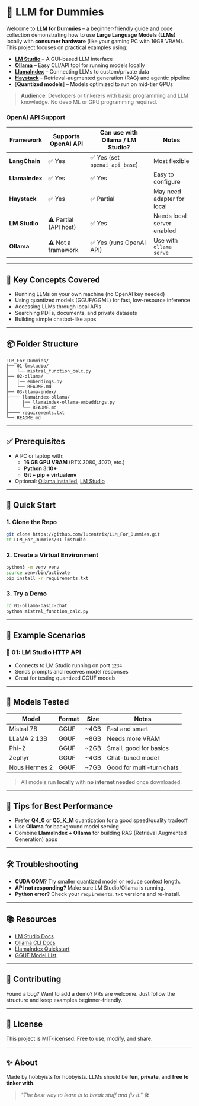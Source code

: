 # 🤖 LLM for Dummies

Welcome to **LLM for Dummies** – a beginner-friendly guide and code collection demonstrating how to use **Large Language Models (LLMs)** locally with **consumer hardware** (like your gaming PC with 16GB VRAM). This project focuses on practical examples using:

- [**LM Studio**](https://lmstudio.ai) – A GUI-based LLM interface
- [**Ollama**](https://ollama.com) – Easy CLI/API tool for running models locally
- [**LlamaIndex**](https://llamaindex.ai) – Connecting LLMs to custom/private data
- [**Haystack**](https://haystack.deepset.ai/) - Retrieval-augmented generation (RAG) and agentic pipeline
- [**Quantized models**] – Models optimized to run on mid-tier GPUs

> **Audience**: Developers or tinkerers with basic programming and LLM knowledge. No deep ML or GPU programming required.

### OpenAI API Support

| Framework      | Supports OpenAI API  | Can use with Ollama / LM Studio? | Notes                      |
| -------------- | -------------------- | -------------------------------- | -------------------------- |
| **LangChain**  | ✅ Yes                | ✅ Yes (set `openai_api_base`)    | Most flexible              |
| **LlamaIndex** | ✅ Yes                | ✅ Yes                            | Easy to configure          |
| **Haystack**   | ✅ Yes                | ✅ Partial                        | May need adapter for local |
| **LM Studio**  | ⚠️ Partial (API host) | ✅ Yes                            | Needs local server enabled |
| **Ollama**     | ⚠️ Not a framework    | ✅ Yes (runs OpenAI API)          | Use with `ollama serve`    |

---

## 🧠 Key Concepts Covered

- Running LLMs on your own machine (no OpenAI key needed)
- Using quantized models (GGUF/GGML) for fast, low-resource inference
- Accessing LLMs through local APIs
- Searching PDFs, documents, and private datasets
- Building simple chatbot-like apps

---

## 📦 Folder Structure

```
LLM_For_Dummies/
├── 01-lmstudio/
│   └── mistral_function_calc.py
├── 02-ollama/
│   │── embeddings.py
│   └── README.md
├── 03-llama-index/
├──── llamaindex-ollama/
│     │── llamaindex-ollama-embeddings.py
│     └── README.md
├──── requirements.txt
└── README.md
```

---

## ✅ Prerequisites

- A PC or laptop with:
  - **16 GB GPU VRAM** (RTX 3080, 4070, etc.)
  - **Python 3.10+**
  - **Git + pip + virtualenv**
- Optional: [Ollama installed](https://ollama.com/download), [LM Studio](https://lmstudio.ai)

---

## 🚀 Quick Start

### 1. Clone the Repo

```bash
git clone https://github.com/lucentrix/LLM_For_Dummies.git
cd LLM_For_Dummies/01-lmstudio
```

### 2. Create a Virtual Environment

```bash
python3 -m venv venv
source venv/bin/activate
pip install -r requirements.txt
```

### 3. Try a Demo

```bash
cd 01-ollama-basic-chat
python mistral_function_calc.py
```

---

## 🧪 Example Scenarios


### 🔸 01: LM Studio HTTP API
- Connects to LM Studio running on port `1234`
- Sends prompts and receives model responses
- Great for testing quantized GGUF models


---

## 💾 Models Tested

| Model         | Format  | Size | Notes |
|---------------|---------|------|-------|
| Mistral 7B    | GGUF    | ~4GB | Fast and smart |
| LLaMA 2 13B   | GGUF    | ~8GB | Needs more VRAM |
| Phi-2         | GGUF    | ~2GB | Small, good for basics |
| Zephyr        | GGUF    | ~4GB | Chat-tuned model |
| Nous Hermes 2 | GGUF    | ~7GB | Good for multi-turn chats |

> All models run **locally** with **no internet needed** once downloaded.

---

## 🔧 Tips for Best Performance

- Prefer **Q4_0** or **Q5_K_M** quantization for a good speed/quality tradeoff
- Use **Ollama** for background model serving
- Combine **LlamaIndex + Ollama** for building RAG (Retrieval Augmented Generation) apps

---

## 🛠️ Troubleshooting

- **CUDA OOM**? Try smaller quantized model or reduce context length.
- **API not responding?** Make sure LM Studio/Ollama is running.
- **Python error?** Check your `requirements.txt` versions and re-install.

---

## 📚 Resources

- [LM Studio Docs](https://docs.lmstudio.ai/)
- [Ollama CLI Docs](https://ollama.com/library)
- [LlamaIndex Quickstart](https://docs.llamaindex.ai)
- [GGUF Model List](https://huggingface.co/TheBloke)

---

## 👥 Contributing

Found a bug? Want to add a demo? PRs are welcome. Just follow the structure and keep examples beginner-friendly.

---

## 📜 License

This project is MIT-licensed. Free to use, modify, and share.

---

## ✨ About

Made by hobbyists for hobbyists. LLMs should be **fun**, **private**, and **free to tinker with**.

> *"The best way to learn is to break stuff and fix it."* 🛠️


